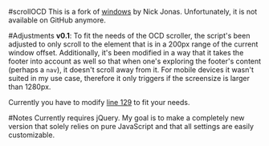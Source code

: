 #scrollOCD
This is a fork of [windows](http://nick-jonas.github.io/windows/) by Nick Jonas. Unfortunately, it is not available on GitHub anymore.

#Adjustments
**v0.1**: To fit the needs of the OCD scroller, the script's been adjusted to only scroll to the element that is in a 200px range of the current window offset. Additionally, it's been modified in a way that it takes the footer into account as well so that when one's exploring the footer's content (perhaps a `nav`), it doesn't scroll away from it. For mobile devices it wasn't suited in my use case,
therefore it only triggers if the screensize is larger than 1280px.

Currently you have to modify [line 129](https://github.com/japborst/scrollOCD/blob/master/windows.js#L129) to fit your needs.

#Notes
Currently requires jQuery. My goal is to make a completely new version that solely relies on pure JavaScript and that all settings are easily customizable.